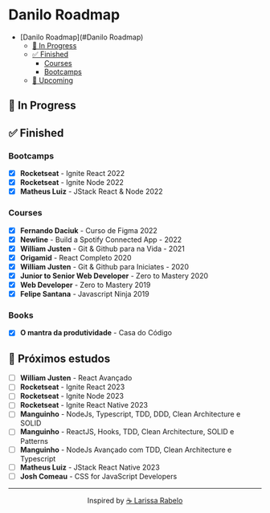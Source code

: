 # Danilo Roadmap

- [Danilo Roadmap](#Danilo Roadmap)
  - [📑 In Progress](#-in-progress)
  - [✅ Finished](#-finished)
    - [Courses](#Courses)
    - [Bootcamps](#bootcamps)
  - [🎯 Upcoming](#-próximos-estudos)

## 📑 In Progress

## ✅ Finished
### Bootcamps
- [x] **Rocketseat** - Ignite React 2022
- [x] **Rocketseat** - Ignite Node 2022
- [x] **Matheus Luiz** - JStack React & Node 2022

### Courses
- [x] **Fernando Daciuk** - Curso de Figma 2022
- [x] **Newline** - Build a Spotify Connected App - 2022
- [x] **William Justen** - Git & Github para na Vida - 2021
- [x] **Origamid** - React Completo 2020
- [x] **William Justen** - Git & Github para Iniciates - 2020
- [x] **Junior to Senior Web Developer** - Zero to Mastery 2020
- [x] **Web Developer** - Zero to Mastery 2019
- [x] **Felipe Santana** - Javascript Ninja 2019

### Books
- [x] **O mantra da produtividade** - Casa do Código

## 🎯 Próximos estudos

- [ ] **William Justen** - React Avançado
- [ ] **Rocketseat** - Ignite React 2023
- [ ] **Rocketseat** - Ignite Node 2023
- [ ] **Rocketseat** - Ignite React Native 2023
- [ ] **Manguinho** - NodeJs, Typescript, TDD, DDD, Clean Architecture e SOLID
- [ ] **Manguinho** - ReactJS, Hooks, TDD, Clean Architecture, SOLID e Patterns
- [ ] **Manguinho** - NodeJs Avançado com TDD, Clean Architecture e Typescript
- [ ] **Matheus Luiz** - JStack React Native 2023
- [ ] **Josh Comeau** - CSS for JavaScript Developers
---

<p align="center">Inspired by <a href="https://github.com/laripeanuts">☕ Larissa Rabelo</a></p>